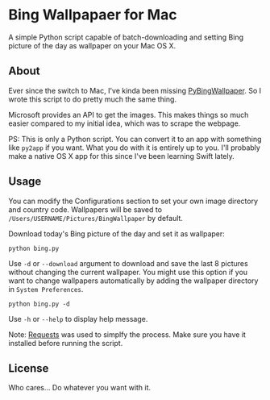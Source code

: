 # Bing Wallpapaer for Mac
A simple Python script capable of batch-downloading and setting Bing picture of the day as wallpaper on your Mac OS X.

## About
Ever since the switch to Mac, I've kinda been missing [PyBingWallpaper](https://github.com/genzj/pybingwallpaper). So I wrote this script to do pretty much the same thing. 

Microsoft provides an API to get the images. This makes things so much easier compared to my initial idea, which was to scrape the webpage. 

PS: This is only a Python script. You can convert it to an app with something like `py2app` if you want. What you do with it is entirely up to you. I'll probably make a native OS X app for this since I've been learning Swift lately.

## Usage
You can modify the Configurations section to set your own image directory and country code. Wallpapers will be saved to `/Users/USERNAME/Pictures/BingWallpaper` by default.

Download today's Bing picture of the day and set it as wallpaper:

```
python bing.py
```

Use ```-d``` or ```--download``` argument to download and save the last 8 pictures without changing the current wallpaper. You might use this option if you want to change wallpapers automatically by adding the wallpaper directory in ```System Preferences```.

```
python bing.py -d
```

Use ```-h``` or ```--help``` to display help message.

Note:
[Requests](http://docs.python-requests.org/en/latest/) was used to simplfy the process. Make sure you have it installed before running the script.

## License
Who cares... Do whatever you want with it.